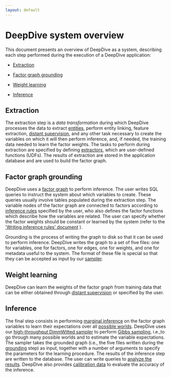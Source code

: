 ```yaml
---
layout: default
---
```


# DeepDive system overview

This document presents an overview of DeepDive as a system, describing each step
performed during the execution of a DeepDive application:

- [Extraction](#extraction)

- [Factor graph grounding](#grounding)
  
- [Weight learning](#weight)

- [Inference](#inference)

## <a name="extraction" href="#"></a> Extraction

The extraction step is a *data transformation* during which DeepDive processes
the data to extract [entities](../general/relation_extraction.html#entity), perform
entity linking, feature extraction, [distant
supervision](../general/distant_supervision.html), and any other task
necessary to create the variables on which it will then perform inference, and,
if needed, the training data needed to learn the factor weights. The tasks to
perform during extraction are specified by defining
[extractors](extractors.html), which are user-defined functions (UDFs). The
results of extraction are stored in the application database and are used to
build the factor graph.

## <a name="grounding" href="#"></a> Factor graph grounding

DeepDive uses a [factor graph](../general/inference.html) to perform
inference. The user writes SQL queries to instruct the system about
which variables to create. These queries usually involve tables populated during
the extraction step. The variable nodes of the factor graph are connected to
factors according to [inference rules](inference_rules.html) specified by the
user, who also defines the factor functions which describe how the variables are
related. The user can specify whether the factor weights should be constant or learned by the
system (refer to the ['Writing inference rules' document](inference_rules.html) ). 

Grounding is the process of writing the graph to disk so that it can be used to
perform inference. DeepDive writes the graph to a set of five files: one for
variables, one for factors, one for edges, one for weights, and one for metadata
useful to the system. The format of these file is special so that they can be
accepted as input by our [sampler](sampler.html).

## <a name="weight" href="#"></a> Weight learning

DeepDive can learn the weights of the factor graph from training data that can
be either obtained through [distant
supervision](../general/distant_supervision.html) or specified by the user. 

<!-- TODO (MR) What algorithm do we use here? Where are the weights written to?
-->

## <a name="inference" href="#"></a> Inference

The final step consists in performing [marginal
inference](../general/inference.html#marginal) on the factor graph variables to
learn their expectations over all [possible
worlds](../general/inference.html#possibleworlds). DeepDive uses our
[high-throughput DimmWitted sampler](sampler.html) to perform [Gibbs
sampling](../general/inference.html#gibbs), i.e.,to go through many possible
worlds and to estimate the variable expectations. The sampler takes the grounded
graph (i.e., the five files written during the [grounding](#grounding) step) as
input, together with a number of arguments to specify the parameters for the
learning procedure. The results of the inference step are written to the
database. The user can write queries to [analyze the
results](running.html#results). DeepDive also provides [calibration
data](calibration.html) to evaluate the accuracy of the inference.

<!-- TODO (MR) Anything else we should add ? -->

